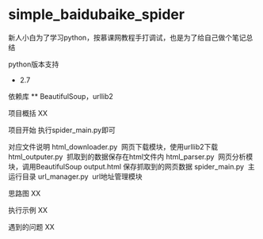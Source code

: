 # simple_baidubaike_spider
新人小白为了学习python，按慕课网教程手打调试，也是为了给自己做个笔记总结

python版本支持
* 2.7

依赖库
** BeautifulSoup，urllib2

项目概括
XX

项目开始
执行spider_main.py即可

对应文件说明
html_downloader.py  网页下载模块，使用urllib2下载
html_outputer.py  抓取到的数据保存在html文件内
html_parser.py  网页分析模块，调用BeautifulSoup
output.html 保存抓取到的网页数据
spider_main.py  主运行目录
url_manager.py  url地址管理模块

思路图
XX

执行示例
XX

遇到的问题
XX
